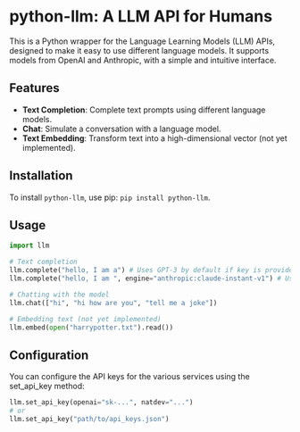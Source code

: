 # python-llm: A LLM API for Humans

This is a Python wrapper for the Language Learning Models (LLM) APIs, designed to make it easy to use different language models. It supports models from OpenAI and Anthropic, with a simple and intuitive interface.

## Features

- **Text Completion**: Complete text prompts using different language models.
- **Chat**: Simulate a conversation with a language model.
- **Text Embedding**: Transform text into a high-dimensional vector (not yet implemented).

## Installation

To install `python-llm`, use pip: ```pip install python-llm```.

## Usage

```python
import llm

# Text completion
llm.complete("hello, I am a") # Uses GPT-3 by default if key is provided
llm.complete("hello, I am ", engine="anthropic:claude-instant-v1") # Uses Claude model from Anthropic

# Chatting with the model
llm.chat(["hi", "hi how are you", "tell me a joke"])

# Embedding text (not yet implemented)
llm.embed(open("harrypotter.txt").read())
```

## Configuration
You can configure the API keys for the various services using the set_api_key method:
```python
llm.set_api_key(openai="sk-...", natdev="...")
# or
llm.set_api_key("path/to/api_keys.json")
```
